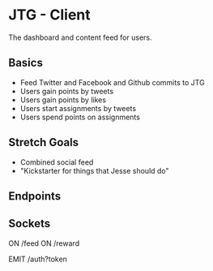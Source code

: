 # JTG - Client

The dashboard and content feed for users.

## Basics
- Feed Twitter and Facebook and Github commits to JTG
- Users gain points by tweets
- Users gain points by likes
- Users start assignments by tweets
- Users spend points on assignments

## Stretch Goals
- Combined social feed
- "Kickstarter for things that Jesse should do"

## Endpoints

## Sockets
ON /feed
ON /reward

EMIT /auth?token
